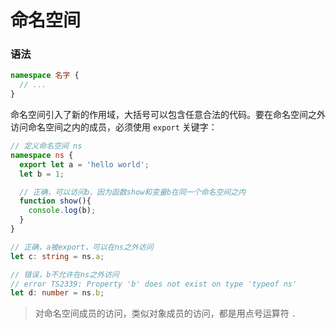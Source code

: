 # 命名空间

### 语法

```typescript
namespace 名字 {
  // ...
}
```

命名空间引入了新的作用域，大括号可以包含任意合法的代码。要在命名空间之外访问命名空间之内的成员，必须使用 `export` 关键字：

```typescript
// 定义命名空间 ns
namespace ns {
  export let a = 'hello world';
  let b = 1;

  // 正确，可以访问b，因为函数show和变量b在同一个命名空间之内
  function show(){
    console.log(b);
  }
}

// 正确，a被export，可以在ns之外访问
let c: string = ns.a;

// 错误，b不允许在ns之外访问
// error TS2339: Property 'b' does not exist on type 'typeof ns'
let d: number = ns.b;
```

> 对命名空间成员的访问，类似对象成员的访问，都是用点号运算符 `.`
